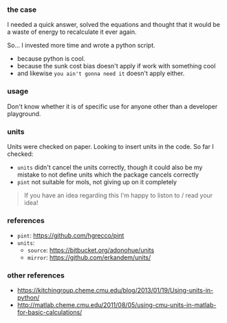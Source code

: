 ### the case
I needed a quick answer, solved the equations and thought that it 
would be a waste of energy to recalculate it ever again.

So... I invested more time and wrote a python script. 
 - because python is cool.
 - because the sunk cost bias doesn't apply if work with something cool
 - and likewise `you ain't gonna need it` doesn't apply either.

### usage
Don't know whether it is of specific use for anyone other than a
developer playground.

### units
Units were checked on paper. Looking to insert units in the code.
So far I checked:
 - `units` didn't cancel the units correctly, though it could also be my mistake
   to not define units which the package cancels correctly
 - `pint` not suitable for mols, not giving up on it completely

> If you have an idea regarding this I'm happy to liston to / read your idea!

### references
 - `pint`: https://github.com/hgrecco/pint
 - `units`:
   - `source`: https://bitbucket.org/adonohue/units  
   - `mirror`: https://github.com/erkandem/units/

### other references
 - https://kitchingroup.cheme.cmu.edu/blog/2013/01/19/Using-units-in-python/
 - http://matlab.cheme.cmu.edu/2011/08/05/using-cmu-units-in-matlab-for-basic-calculations/
 
